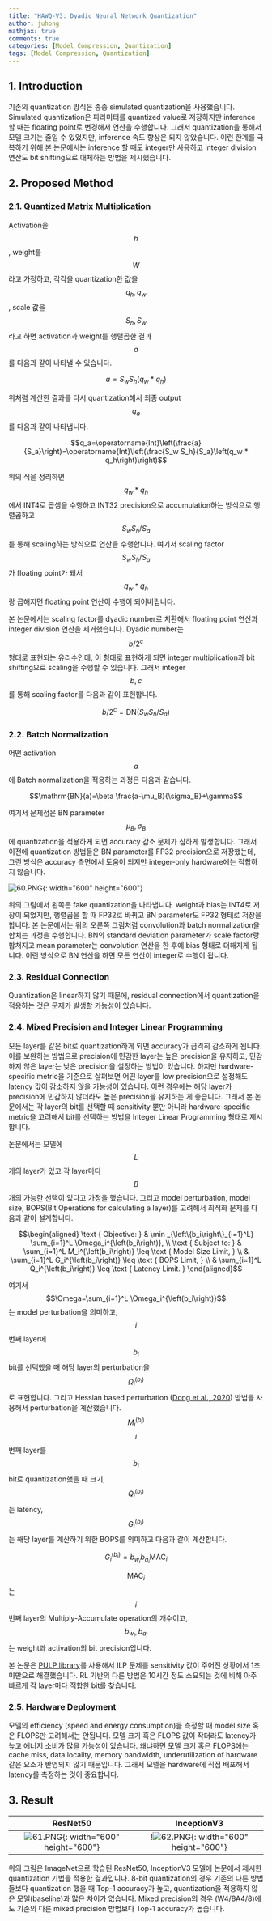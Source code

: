```yaml
---
title: "HAWQ-V3: Dyadic Neural Network Quantization"
author: juhong
mathjax: true
comments: true
categories: [Model Compression, Quantization]
tags: [Model Compression, Quantization]
---
```


## **1. Introduction**

기존의 quantization 방식은 종종 simulated quantization을 사용했습니다. Simulated quantization은 파라미터를 quantized value로 저장하지만 inference 할 때는 floating point로 변경해서 연산을 수행합니다. 그래서 quantization을 통해서 모델 크기는 줄일 수 있었지만, inference 속도 향상은 되지 않았습니다. 이런 한계를 극복하기 위해 본 논문에서는 inference 할 때도 integer만 사용하고 integer division 연산도 bit shifting으로 대체하는 방법을 제시했습니다.

## **2. Proposed Method**

### **2.1. Quantized Matrix Multiplication**

Activation을 $$h$$, weight를 $$W$$라고 가정하고, 각각을 quantization한 값을 $$q_h, q_w$$, scale 값을 $$S_h, S_w$$라고 하면 activation과 weight를 행렬곱한 결과 $$a$$를 다음과 같이 나타낼 수 있습니다.

$$a=S_w S_h\left(q_w * q_h\right)$$

위처럼 계산한 결과를 다시 quantization해서 최종 output $$q_a$$를 다음과 같이 나타냅니다.

$$q_a=\operatorname{Int}\left(\frac{a}{S_a}\right)=\operatorname{Int}\left(\frac{S_w S_h}{S_a}\left(q_w * q_h\right)\right)$$

위의 식을 정리하면 $$q_w*q_h$$에서 INT4로 곱셈을 수행하고 INT32 precision으로 accumulation하는 방식으로 행렬곱하고 $$S_w S_h / S_a$$를 통해 scaling하는 방식으로 연산을 수행합니다. 여기서 scaling factor $$S_w S_h / S_a$$가 floating point가 돼서 $$q_w * q_h$$랑 곱해지면 floating point 연산이 수행이 되어버립니다.

본 논문에서는 scaling factor를 dyadic number로 치환해서 floating point 연산과 integer division 연산을 제거했습니다. Dyadic number는 $$b/2^c$$ 형태로 표현되는 유리수인데, 이 형태로 표현하게 되면 integer multiplication과 bit shifting으로 scaling을 수행할 수 있습니다. 그래서 integer $$b, c$$를 통해 scaling factor를 다음과 같이 표현합니다.

$$b / 2^c=\mathrm{DN}\left(S_w S_h / S_a\right)$$

### **2.2. Batch Normalization**

어떤 activation $$a$$에 Batch normalization을 적용하는 과정은 다음과 같습니다.

$$\mathrm{BN}(a)=\beta \frac{a-\mu_B}{\sigma_B}+\gamma$$

여기서 문제점은 BN parameter $$\mu_B, \sigma_B$$에 quantization을 적용하게 되면 accuracy 감소 문제가 심하게 발생합니다. 그래서 이전에 quantization 방법들은 BN parameter를 FP32 precision으로 저장했는데, 그런 방식은 accuracy 측면에서 도움이 되지만 integer-only hardware에는 적합하지 않습니다.

![60.PNG]({{site.url}}/assets/img/60.PNG){: width="600" height="600"}

위의 그림에서 왼쪽은 fake quantization을 나타냅니다. weight과 bias는 INT4로 저장이 되었지만, 행렬곱을 할 때 FP32로 바뀌고 BN parameter도 FP32 형태로 저장을 합니다. 본 논문에서는 위의 오른쪽 그림처럼 convolution과 batch normalization을 합치는 과정을 수행합니다. BN의 standard deviation parameter가 scale factor랑 합쳐지고 mean parameter는 convolution 연산을 한 후에 bias 형태로 더해지게 됩니다. 이런 방식으로 BN 연산을 하면 모든 연산이 integer로 수행이 됩니다.

### **2.3. Residual Connection**

Quantization은 linear하지 않기 때문에, residual connection에서 quantization을 적용하는 것은 문제가 발생할 가능성이 있습니다.

### **2.4. Mixed Precision and Integer Linear Programming**

모든 layer를 같은 bit로 quantization하게 되면 accuracy가 급격히 감소하게 됩니다. 이를 보완하는 방법으로 precision에 민감한 layer는 높은 precision을 유지하고, 민감하지 않은 layer는 낮은 precision을 설정하는 방법이 있습니다. 하지만 hardware-specific metric을 기준으로 살펴보면 어떤 layer를 low precision으로 설정해도 latency 값이 감소하지 않을 가능성이 있습니다. 이런 경우에는 해당 layer가 precision에 민감하지 않더라도 높은 precision을 유지하는 게 좋습니다. 그래서 본 논문에서는 각 layer의 bit를 선택할 때 sensitivity 뿐만 아니라 hardware-specific metric을 고려해서 bit를 선택하는 방법을 Integer Linear Programming 형태로 제시합니다.

논문에서는 모델에 $$L$$개의 layer가 있고 각 layer마다 $$B$$개의 가능한 선택이 있다고 가정을 했습니다. 그리고 model perturbation, model size, BOPS(Bit Operations for calculating a layer)를 고려해서 최적화 문제를 다음과 같이 설계합니다.

$$\begin{aligned}
\text { Objective: } & \min _{\left\{b_i\right\}_{i=1}^L} \sum_{i=1}^L \Omega_i^{\left(b_i\right)}, \\
\text { Subject to: } & \sum_{i=1}^L M_i^{\left(b_i\right)} \leq \text { Model Size Limit, } \\
& \sum_{i=1}^L G_i^{\left(b_i\right)} \leq \text { BOPS Limit, } \\
& \sum_{i=1}^L Q_i^{\left(b_i\right)} \leq \text { Latency Limit. }
\end{aligned}$$

여기서 $$\Omega=\sum_{i=1}^L \Omega_i^{\left(b_i\right)}$$는 model perturbation을 의미하고, $$i$$번째 layer에 $$b_i$$ bit를 선택했을 때 해당 layer의 perturbation을 $$\Omega_i^{\left(b_i\right)}$$로 표현합니다. 그리고 Hessian based perturbation ([Dong et al., 2020](https://arxiv.org/pdf/1911.03852.pdf)) 방법을 사용해서 perturbation을 계산했습니다. $$M_i^{\left(b_i\right)}$$ $$i$$번째 layer를 $$b_i$$ bit로 quantization했을 때 크기, $$Q_i^{\left(b_i\right)}$$는 latency, $$G_i^{\left(b_i\right)}$$는 해당 layer를 계산하기 위한 BOPS를 의미하고 다음과 같이 계산합니다.

$$G_i^{\left(b_i\right)}=b_{w_i} b_{a_i} \mathrm{MAC}_i$$

$$\mathrm{MAC}_i$$는 $$i$$번째 layer의 Multiply-Accumulate operation의 개수이고, $$b_{w_i}, b_{a_i}$$는 weight과 activation의 bit precision입니다.

본 논문은 [PULP library](https://github.com/coin-or/pulp)를 사용해서 ILP 문제를 sensitivity 값이 주어진 상황에서 1초 미만으로 해결했습니다. RL 기반의 다른 방법은 10시간 정도 소요되는 것에 비해 아주 빠르게 각 layer마다 적합한 bit를 찾습니다.

### **2.5. Hardware Deployment**

모델의 efficiency (speed and energy consumption)을 측정할 때 model size 혹은 FLOPS만 고려해서는 안됩니다. 모델 크기 혹은 FLOPS 값이 작더라도 latency가 높고 에너지 소비가 많을 가능성이 있습니다. 왜냐하면 모델 크기 혹은 FLOPS에는 cache miss, data locality, memory bandwidth, underutilization of hardware 같은 요소가 반영되지 않기 때문입니다. 그래서 모델을 hardware에 직접 배포해서 latency를 측정하는 것이 중요합니다.


## **3. Result**

ResNet50             | InceptionV3
:-------------------------:|:-------------------------:
![61.PNG]({{site.url}}/assets/img/61.PNG){: width="600" height="600"}  |  !![62.PNG]({{site.url}}/assets/img/62.PNG){: width="600" height="600"}

위의 그림은 ImageNet으로 학습된 ResNet50, InceptionV3 모델에 논문에서 제시한 quantization 기법을 적용한 결과입니다. 8-bit quantization의 경우 기존의 다른 방법들보다 quantization 했을 때 Top-1 accuracy가 높고, quantization을 적용하지 않은 모델(baseline)과 많은 차이가 없습니다. Mixed precision의 경우 (W4/8A4/8)에도 기존의 다른 mixed precision 방법보다 Top-1 accuracy가 높습니다.
